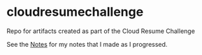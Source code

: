 # cloudresumechallenge
Repo for artifacts created as part of the Cloud Resume Challenge

See the [Notes](notes.md) for my notes that I made as I progressed.
